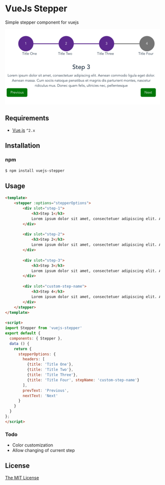 # VueJs Stepper
Simple stepper component for vuejs

![Vuejs Stepper In Action](stepper-screenshot.png)


## Requirements

- [Vue.js](https://github.com/vuejs/vue) `^2.x`

## Installation

### npm
``` bash
$ npm install vuejs-stepper
```

## Usage
``` html
<template>
    <stepper :options="stepperOptions">
        <div slot="step-1">
            <h3>Step 1</h3>
            Lorem ipsum dolor sit amet, consectetuer adipiscing elit. Aenean commodo ligula eget dolor. Aenean massa. Cum sociis natoque penatibus et magnis dis parturient montes, nascetur ridiculus mus. Donec quam felis, ultricies nec, pellentesque 
        </div>
        
        <div slot="step-2">
            <h3>Step 2</h3>
            Lorem ipsum dolor sit amet, consectetuer adipiscing elit. Aenean commodo ligula eget dolor. Aenean massa. Cum sociis natoque penatibus et magnis dis parturient montes, nascetur ridiculus mus. Donec quam felis, ultricies nec, pellentesque 
        </div>
        
        <div slot="step-3">
            <h3>Step 3</h3>
            Lorem ipsum dolor sit amet, consectetuer adipiscing elit. Aenean commodo ligula eget dolor. Aenean massa. Cum sociis natoque penatibus et magnis dis parturient montes, nascetur ridiculus mus. Donec quam felis, ultricies nec, pellentesque 
        </div>
        
        <div slot="custom-step-name">
            <h3>Step 4</h3>
            Lorem ipsum dolor sit amet, consectetuer adipiscing elit. Aenean commodo ligula eget dolor. Aenean massa. Cum sociis natoque penatibus et magnis dis parturient montes, nascetur ridiculus mus. Donec quam felis, ultricies nec, pellentesque 
        </div>
    </stepper>
</template>

<script>
import Stepper from 'vuejs-stepper'
export default {
  components: { Stepper },
  data () {
    return {
      stepperOptions: {
        headers: [
          {title: 'Title One'},
          {title: 'Title Two'},
          {title: 'Title Three'},
          {title: 'Title Four', stepName: 'custom-step-name'}
        ],
        prevText: 'Previous',
        nextText: 'Next'
      }
    }
  }
};
</script>
```
### Todo
- Color customization
- Allow changing of current step
## License

[The MIT License](http://opensource.org/licenses/MIT)
